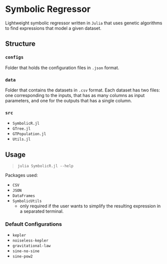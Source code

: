 # Symbolic Regressor

Lightweight symbolic regressor written in `Julia` that uses genetic algorithms to find expressions that model a given dataset.

## Structure

### `configs`
Folder that holds the configuration files in `.json` format. 

### `data`
Folder that contains the datasets in `.csv` format. Each dataset has two files: one corresponding to the inputs, that has as many columns as input parameters, and one for the outputs that has a single column.

### `src`
* `SymbolicR.jl`
* `GTree.jl`
* `GTPopulation.jl`
* `Utils.jl`

## Usage

> `julia SymbolicR.jl --help`

Packages used:
* `CSV`
* `JSON`
* `DataFrames`
* `SymbolicUtils`
  * only required if the user wants to simplify the resulting expression in a separated terminal.
  
### Default Configurations

* `kepler`
* `noiseless-kepler`
* `gravitational-law`
* `sine-no-sine`
* `sine-pow2`
 
